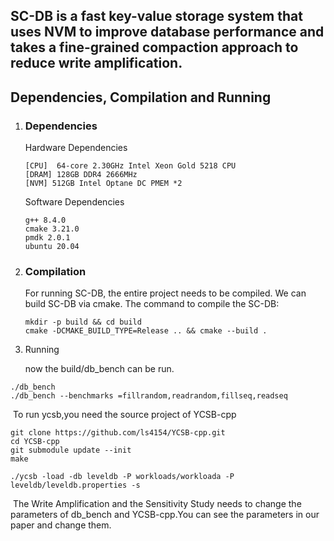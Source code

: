 ## SC-DB is a fast key-value storage system that uses NVM to improve database performance and takes a fine-grained compaction approach to reduce write amplification.



## Dependencies, Compilation and Running

1. ### Dependencies

   Hardware Dependencies

   ```
   [CPU]  64-core 2.30GHz Intel Xeon Gold 5218 CPU
   [DRAM] 128GB DDR4 2666MHz
   [NVM] 512GB Intel Optane DC PMEM *2
   ```

   Software Dependencies

   ```
   g++ 8.4.0
   cmake 3.21.0
   pmdk 2.0.1
   ubuntu 20.04
   ```

   

2. ### Compilation 

   For running SC-DB, the entire project needs to be compiled. We can build SC-DB via cmake. The command to compile the SC-DB:

   ```
   mkdir -p build && cd build
   cmake -DCMAKE_BUILD_TYPE=Release .. && cmake --build .
   ```

   

3. Running

   now the build/db_bench can be run.

```
./db_bench
./db_bench --benchmarks =fillrandom,readrandom,fillseq,readseq
```

​	  To run ycsb,you need the source project of YCSB-cpp

```
git clone https://github.com/ls4154/YCSB-cpp.git
cd YCSB-cpp
git submodule update --init
make

./ycsb -load -db leveldb -P workloads/workloada -P leveldb/leveldb.properties -s
```

​	 The Write Amplification and the Sensitivity Study needs to change the parameters of db_bench and YCSB-cpp.You can see the parameters in our paper and change them.



